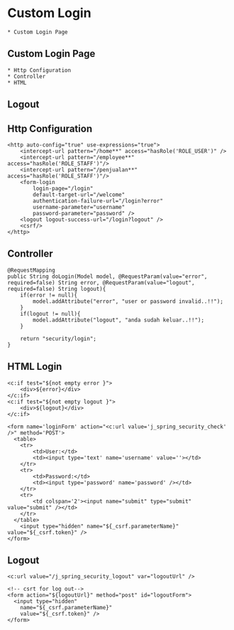 # Custom Login
	* Custom Login Page
	
## Custom Login Page
	* Http Configuration 
	* Controller
	* HTML 
## Logout 
	
	
## Http Configuration
	<http auto-config="true" use-expressions="true">	
		<intercept-url pattern="/home**" access="hasRole('ROLE_USER')" />
		<intercept-url pattern="/employee**" access="hasRole('ROLE_STAFF')"/>
		<intercept-url pattern="/penjualan**" access="hasRole('ROLE_STAFF')"/>
		<form-login
		    login-page="/login"
		    default-target-url="/welcome"
			authentication-failure-url="/login?error"
			username-parameter="username"
			password-parameter="password" />
		<logout logout-success-url="/login?logout" />
		<csrf/>
	</http>
	
## Controller
	@RequestMapping
	public String doLogin(Model model, @RequestParam(value="error", required=false) String error, @RequestParam(value="logout", required=false) String logout){
		if(error != null){
			model.addAttribute("error", "user or password invalid..!!");
		} 
		if(logout != null){
			model.addAttribute("logout", "anda sudah keluar..!!");
		}
		
		return "security/login";
	} 
	
## HTML Login 
	<c:if test="${not empty error }">
		<div>${error}</div>
	</c:if>
	<c:if test="${not empty logout }">
		<div>${logout}</div>
	</c:if>
	
	<form name='loginForm' action="<c:url value='j_spring_security_check' />" method='POST'>
	  <table>
		<tr>
			<td>User:</td>
			<td><input type='text' name='username' value=''></td>
		</tr>
		<tr>
			<td>Password:</td>
			<td><input type='password' name='password' /></td>
		</tr>
		<tr>
			<td colspan='2'><input name="submit" type="submit" value="submit" /></td>
		</tr>
	  </table>
		<input type="hidden" name="${_csrf.parameterName}" value="${_csrf.token}" />
	</form>
	
## Logout 
	<c:url value="/j_spring_security_logout" var="logoutUrl" />

	<!-- csrt for log out-->
	<form action="${logoutUrl}" method="post" id="logoutForm">
	  <input type="hidden"
		name="${_csrf.parameterName}"
		value="${_csrf.token}" />
	</form>